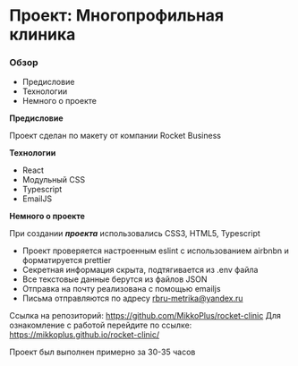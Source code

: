 # Проект: Многопрофильная клиника

### Обзор

* Предисловие 
* Технологии
* Немного о проекте


**Предисловие**

Проект сделан по макету от компании Rocket Business 

**Технологии**

* React
* Модульный CSS 
* Typescript 
* EmailJS

**Немного о проекте**

При создании ***проекта*** использовались CSS3, HTML5, Typescript

* Проект проверяется настроенным eslint с использованием airbnbn и форматируется prettier
* Секретная информация скрыта, подтягивается из .env файла
* Все текстовые данные берутся из файлов JSON
* Отправка на почту реализована с помощью emailjs
* Письма отправляются по адресу  rbru-metrika@yandex.ru

Ссылка на репозиторий: https://github.com/MikkoPlus/rocket-clinic
Для ознакомление с работой перейдите по ссылке: https://mikkoplus.github.io/rocket-clinic/

Проект был выполнен примерно за 30-35 часов